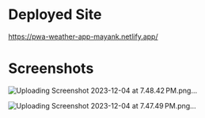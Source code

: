 # Deployed Site

https://pwa-weather-app-mayank.netlify.app/

# Screenshots

![Uploading Screenshot 2023-12-04 at 7.48.42 PM.png…]()


![Uploading Screenshot 2023-12-04 at 7.47.49 PM.png…]()
